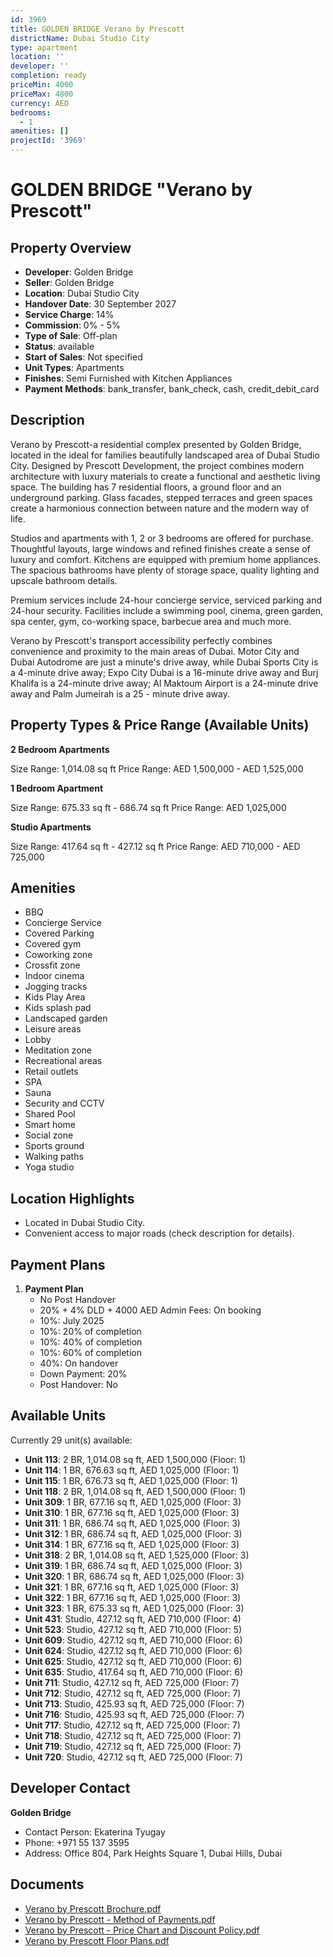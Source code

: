 ```yaml
---
id: 3969
title: GOLDEN BRIDGE Verano by Prescott
districtName: Dubai Studio City
type: apartment
location: ''
developer: ''
completion: ready
priceMin: 4000
priceMax: 4800
currency: AED
bedrooms:
  - 1
amenities: []
projectId: '3969'
---
```


# GOLDEN BRIDGE "Verano by Prescott"

## Property Overview
- **Developer**: Golden Bridge
- **Seller**: Golden Bridge
- **Location**: Dubai Studio City
- **Handover Date**: 30 September 2027
- **Service Charge**: 14%
- **Commission**: 0% - 5%
- **Type of Sale**: Off-plan
- **Status**: available
- **Start of Sales**: Not specified
- **Unit Types**: Apartments
- **Finishes**: Semi Furnished with Kitchen Appliances
- **Payment Methods**: bank_transfer, bank_check, cash, credit_debit_card

## Description
Verano by Prescott-a residential complex presented by Golden Bridge, located in the ideal for families beautifully landscaped area of Dubai Studio City. Designed by Prescott Development, the project combines modern architecture with luxury materials to create a functional and aesthetic living space. The building has 7 residential floors, a ground floor and an underground parking. Glass facades, stepped terraces and green spaces create a harmonious connection between nature and the modern way of life.

Studios and apartments with 1, 2 or 3 bedrooms are offered for purchase. Thoughtful layouts, large windows and refined finishes create a sense of luxury and comfort. Kitchens are equipped with premium home appliances. The spacious bathrooms have plenty of storage space, quality lighting and upscale bathroom details.

Premium services include 24-hour concierge service, serviced parking and 24-hour security. Facilities include a swimming pool, cinema, green garden, spa center, gym, co-working space, barbecue area and much more.

Verano by Prescott's transport accessibility perfectly combines convenience and proximity to the main areas of Dubai. Motor City and Dubai Autodrome are just a minute's drive away, while Dubai Sports City is a 4-minute drive away; Expo City Dubai is a 16-minute drive away and Burj Khalifa is a 24-minute drive away; Al Maktoum Airport is a 24-minute drive away and Palm Jumeirah is a 25 - minute drive away.

## Property Types & Price Range (Available Units)
**2 Bedroom Apartments**

Size Range: 1,014.08 sq ft
Price Range: AED 1,500,000 - AED 1,525,000

**1 Bedroom Apartment**

Size Range: 675.33 sq ft - 686.74 sq ft
Price Range: AED 1,025,000

**Studio Apartments**

Size Range: 417.64 sq ft - 427.12 sq ft
Price Range: AED 710,000 - AED 725,000

## Amenities
- BBQ
- Concierge Service
- Covered Parking
- Covered gym
- Coworking zone
- Crossfit zone
- Indoor cinema
- Jogging tracks
- Kids Play Area
- Kids splash pad
- Landscaped garden
- Leisure areas
- Lobby
- Meditation zone
- Recreational areas
- Retail outlets
- SPA
- Sauna
- Security and CCTV
- Shared Pool
- Smart home
- Social zone
- Sports ground
- Walking paths
- Yoga studio

## Location Highlights
- Located in Dubai Studio City.
- Convenient access to major roads (check description for details).

## Payment Plans
1. **Payment Plan**
   - No Post Handover
   - 20% + 4% DLD + 4000 AED Admin Fees: On booking
   - 10%: July 2025
   - 10%: 20% of completion
   - 10%: 40% of completion
   - 10%: 60% of completion
   - 40%: On handover
   - Down Payment: 20%
   - Post Handover: No

## Available Units
Currently 29 unit(s) available:
- **Unit 113**: 2 BR, 1,014.08 sq ft, AED 1,500,000 (Floor: 1)
- **Unit 114**: 1 BR, 676.63 sq ft, AED 1,025,000 (Floor: 1)
- **Unit 115**: 1 BR, 676.73 sq ft, AED 1,025,000 (Floor: 1)
- **Unit 118**: 2 BR, 1,014.08 sq ft, AED 1,500,000 (Floor: 1)
- **Unit 309**: 1 BR, 677.16 sq ft, AED 1,025,000 (Floor: 3)
- **Unit 310**: 1 BR, 677.16 sq ft, AED 1,025,000 (Floor: 3)
- **Unit 311**: 1 BR, 686.74 sq ft, AED 1,025,000 (Floor: 3)
- **Unit 312**: 1 BR, 686.74 sq ft, AED 1,025,000 (Floor: 3)
- **Unit 314**: 1 BR, 677.16 sq ft, AED 1,025,000 (Floor: 3)
- **Unit 318**: 2 BR, 1,014.08 sq ft, AED 1,525,000 (Floor: 3)
- **Unit 319**: 1 BR, 686.74 sq ft, AED 1,025,000 (Floor: 3)
- **Unit 320**: 1 BR, 686.74 sq ft, AED 1,025,000 (Floor: 3)
- **Unit 321**: 1 BR, 677.16 sq ft, AED 1,025,000 (Floor: 3)
- **Unit 322**: 1 BR, 677.16 sq ft, AED 1,025,000 (Floor: 3)
- **Unit 323**: 1 BR, 675.33 sq ft, AED 1,025,000 (Floor: 3)
- **Unit 431**: Studio, 427.12 sq ft, AED 710,000 (Floor: 4)
- **Unit 523**: Studio, 427.12 sq ft, AED 710,000 (Floor: 5)
- **Unit 609**: Studio, 427.12 sq ft, AED 710,000 (Floor: 6)
- **Unit 624**: Studio, 427.12 sq ft, AED 710,000 (Floor: 6)
- **Unit 625**: Studio, 427.12 sq ft, AED 710,000 (Floor: 6)
- **Unit 635**: Studio, 417.64 sq ft, AED 710,000 (Floor: 6)
- **Unit 711**: Studio, 427.12 sq ft, AED 725,000 (Floor: 7)
- **Unit 712**: Studio, 427.12 sq ft, AED 725,000 (Floor: 7)
- **Unit 713**: Studio, 425.93 sq ft, AED 725,000 (Floor: 7)
- **Unit 716**: Studio, 425.93 sq ft, AED 725,000 (Floor: 7)
- **Unit 717**: Studio, 427.12 sq ft, AED 725,000 (Floor: 7)
- **Unit 718**: Studio, 427.12 sq ft, AED 725,000 (Floor: 7)
- **Unit 719**: Studio, 427.12 sq ft, AED 725,000 (Floor: 7)
- **Unit 720**: Studio, 427.12 sq ft, AED 725,000 (Floor: 7)

## Developer Contact
**Golden Bridge**
- Contact Person: Ekaterina Tyugay
- Phone: +971 55 137 3595
- Address: Office 804, Park Heights Square 1, Dubai Hills, Dubai

## Documents
- [Verano by Prescott Brochure.pdf](https://cdn.geniemap.net/2025/01/08/zyO2XX9WiLEdvzX2t6ZHdZErAutL5jvQ5o5BORNf.pdf)
- [Verano by Prescott - Method of Payments.pdf](https://cdn.geniemap.net/2025/01/08/Mga2PlNbj8VJxsAZ9PRjly7lpJ1CdFAHBNVhjG5d.pdf)
- [Verano by Prescott - Price Chart and Discount Policy.pdf](https://cdn.geniemap.net/2025/01/08/hPeHdmMkMky3AGn6mUn100zOWR5iogTlGFnPPZCR.pdf)
- [Verano by Prescott Floor Plans.pdf](https://cdn.geniemap.net/2025/01/09/QFuqOIa46b24YnjqOSueVxYXZdW8Ku0nMIGK1YUT.pdf)
